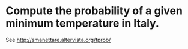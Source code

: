 # Compute the probability of a given minimum temperature in Italy.

See http://smanettare.altervista.org/tprob/
